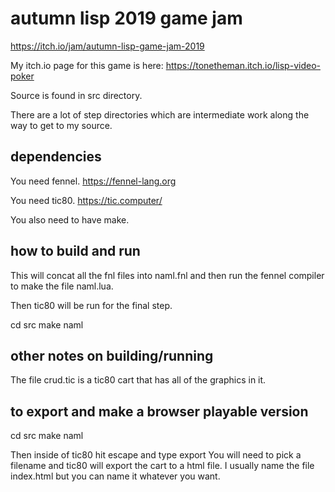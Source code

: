 # autumn lisp 2019 game jam

https://itch.io/jam/autumn-lisp-game-jam-2019

My itch.io page for this game is here: https://tonetheman.itch.io/lisp-video-poker

Source is found in src directory.

There are a lot of step directories which are intermediate work along the way to get to my source.

## dependencies
You need fennel. https://fennel-lang.org

You need tic80. https://tic.computer/

You also need to have make.

## how to build and run

This will concat all the fnl files into naml.fnl and then run the fennel compiler to make the file naml.lua.

Then tic80 will be run for the final step.

cd src
make naml

## other notes on building/running

The file crud.tic is a tic80 cart that has all of the graphics in it.

## to export and make a browser playable version
cd src
make naml

Then inside of tic80 hit escape and type export
You will need to pick a filename and tic80 will export the cart to a html file. I usually name the file index.html but you can name it whatever you want.

